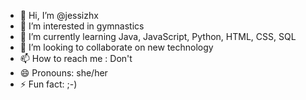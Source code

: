 - 👋 Hi, I’m @jessizhx
- 👀 I’m interested in gymnastics
- 🌱 I’m currently learning Java, JavaScript, Python, HTML, CSS, SQL
- 💞️ I’m looking to collaborate on new technology
- 📫 How to reach me : Don't
- 😄 Pronouns: she/her  
- ⚡ Fun fact: ;-)

<!---
jessizhx/jessizhx is a ✨ special ✨ repository because its `README.md` (this file) appears on your GitHub profile.
You can click the Preview link to take a look at your changes.
--->
